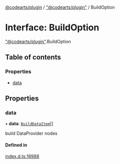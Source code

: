 [@codearts/plugin](../README.md) / ["@codearts/plugin"](../modules/_codearts_plugin_.md) / BuildOption

# Interface: BuildOption

["@codearts/plugin"](../modules/_codearts_plugin_.md).BuildOption

## Table of contents

### Properties

- [data](codearts_plugin_.BuildOption.md#data)

## Properties

### data

• **data**: [`BuildDataItem`](codearts_plugin_.BuildDataItem.md)[]

build DataProvider nodes

#### Defined in

[index.d.ts:16988](https://github.com/shuyaqian/cloudide-plugin-api/blob/5b69219/index.d.ts#L16988)
